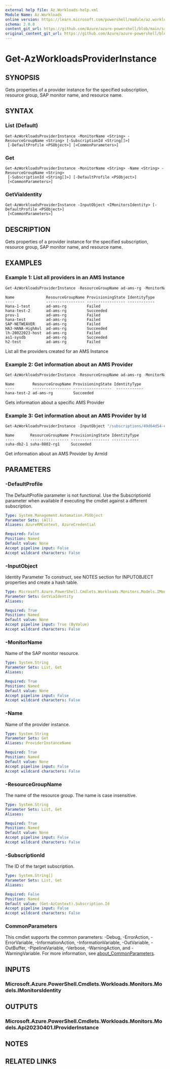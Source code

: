 ```yaml
---
external help file: Az.Workloads-help.xml
Module Name: Az.Workloads
online version: https://learn.microsoft.com/powershell/module/az.workloads/get-azworkloadsproviderinstance
schema: 2.0.0
content_git_url: https://github.com/Azure/azure-powershell/blob/main/src/Workloads/Workloads/help/Get-AzWorkloadsProviderInstance.md
original_content_git_url: https://github.com/Azure/azure-powershell/blob/main/src/Workloads/Workloads/help/Get-AzWorkloadsProviderInstance.md
---
```


# Get-AzWorkloadsProviderInstance

## SYNOPSIS
Gets properties of a provider instance for the specified subscription, resource group, SAP monitor name, and resource name.

## SYNTAX

### List (Default)
```
Get-AzWorkloadsProviderInstance -MonitorName <String> -ResourceGroupName <String> [-SubscriptionId <String[]>]
 [-DefaultProfile <PSObject>] [<CommonParameters>]
```

### Get
```
Get-AzWorkloadsProviderInstance -MonitorName <String> -Name <String> -ResourceGroupName <String>
 [-SubscriptionId <String[]>] [-DefaultProfile <PSObject>]
 [<CommonParameters>]
```

### GetViaIdentity
```
Get-AzWorkloadsProviderInstance -InputObject <IMonitorsIdentity> [-DefaultProfile <PSObject>]
 [<CommonParameters>]
```

## DESCRIPTION
Gets properties of a provider instance for the specified subscription, resource group, SAP monitor name, and resource name.

## EXAMPLES

### Example 1: List all providers in an AMS Instance
```powershell
Get-AzWorkloadsProviderInstance -ResourceGroupName ad-ams-rg -MonitorName ad-ams
```

```output
Name              ResourceGroupName ProvisioningState IdentityType
----              ----------------- ----------------- ------------
Hana-1-test       ad-ams-rg         Failed            
hana-test-2       ad-ams-rg         Succeeded         
prov-1            ad-ams-rg         Failed            
hana-test         ad-ams-rg         Failed            
SAP-NETWEAVER     ad-ams-rg         Failed            
HA3-HANA-HighAvl  ad-ams-rg         Succeeded         
lh-28022023-host  ad-ams-rg         Failed            
as1-sysdb         ad-ams-rg         Succeeded         
h2-test           ad-ams-rg         Failed
```

List all the providers created for an AMS Instance

### Example 2: Get information about an AMS Provider
```powershell
Get-AzWorkloadsProviderInstance -ResourceGroupName ad-ams-rg -MonitorName ad-ams -Name hana-test-2
```

```output
Name        ResourceGroupName ProvisioningState IdentityType
----        ----------------- -----------------  ------------
hana-test-2 ad-ams-rg         Succeeded
```

Gets information about a specific AMS Provider

### Example 3: Get information about an AMS Provider by Id
```powershell
Get-AzWorkloadsProviderInstance -InputObject "/subscriptions/49d64d54-e966-4c46-a868-1999802b762c/resourceGroups/suha-0802-rg1/providers/Microsoft.Workloads/monitors/ams_mon/providerInstances/suha-db2-1"
```

```output
Name       ResourceGroupName ProvisioningState IdentityType
----       ----------------- ----------------- ------------
suha-db2-1 suha-0802-rg1     Succeeded
```

Get information about an AMS Provider by ArmId

## PARAMETERS

### -DefaultProfile
The DefaultProfile parameter is not functional.
Use the SubscriptionId parameter when available if executing the cmdlet against a different subscription.

```yaml
Type: System.Management.Automation.PSObject
Parameter Sets: (All)
Aliases: AzureRMContext, AzureCredential

Required: False
Position: Named
Default value: None
Accept pipeline input: False
Accept wildcard characters: False
```

### -InputObject
Identity Parameter
To construct, see NOTES section for INPUTOBJECT properties and create a hash table.

```yaml
Type: Microsoft.Azure.PowerShell.Cmdlets.Workloads.Monitors.Models.IMonitorsIdentity
Parameter Sets: GetViaIdentity
Aliases:

Required: True
Position: Named
Default value: None
Accept pipeline input: True (ByValue)
Accept wildcard characters: False
```

### -MonitorName
Name of the SAP monitor resource.

```yaml
Type: System.String
Parameter Sets: List, Get
Aliases:

Required: True
Position: Named
Default value: None
Accept pipeline input: False
Accept wildcard characters: False
```

### -Name
Name of the provider instance.

```yaml
Type: System.String
Parameter Sets: Get
Aliases: ProviderInstanceName

Required: True
Position: Named
Default value: None
Accept pipeline input: False
Accept wildcard characters: False
```

### -ResourceGroupName
The name of the resource group.
The name is case insensitive.

```yaml
Type: System.String
Parameter Sets: List, Get
Aliases:

Required: True
Position: Named
Default value: None
Accept pipeline input: False
Accept wildcard characters: False
```

### -SubscriptionId
The ID of the target subscription.

```yaml
Type: System.String[]
Parameter Sets: List, Get
Aliases:

Required: False
Position: Named
Default value: (Get-AzContext).Subscription.Id
Accept pipeline input: False
Accept wildcard characters: False
```

### CommonParameters
This cmdlet supports the common parameters: -Debug, -ErrorAction, -ErrorVariable, -InformationAction, -InformationVariable, -OutVariable, -OutBuffer, -PipelineVariable, -Verbose, -WarningAction, and -WarningVariable. For more information, see [about_CommonParameters](http://go.microsoft.com/fwlink/?LinkID=113216).

## INPUTS

### Microsoft.Azure.PowerShell.Cmdlets.Workloads.Monitors.Models.IMonitorsIdentity

## OUTPUTS

### Microsoft.Azure.PowerShell.Cmdlets.Workloads.Monitors.Models.Api20230401.IProviderInstance

## NOTES

## RELATED LINKS
